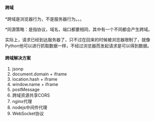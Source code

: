 #### 跨域

*跨域是浏览器行为，不是服务器行为。。。

*同源策略：是指协议，域名，端口都要相同，其中有一个不同都会产生跨域。

实际上，请求已经到达服务器了，只不过在回来的时候被浏览器限制了，就像Python他可以进行抓取数据一样，不经过浏览器而发起请求是可以得到数据。



####  跨域解决方案

1. jsonp
2. document.domain + iframe
3. location.hash + iframe
4.  window.name + iframe
5. postMessage
6.  跨域资源共享CORS
7. nginx代理
8.  nodejs中间件代理
9.  WebSocket协议



